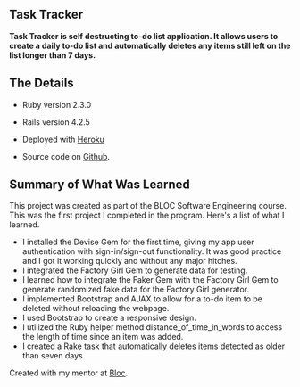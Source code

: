 ## Task Tracker
**Task Tracker is self destructing to-do list application. It allows users to create a daily to-do list and automatically deletes any items still left on the list longer than 7 days.**

## The Details
* Ruby version 2.3.0
* Rails version 4.2.5

* Deployed with [Heroku](https://megansawkar-task-tracker.herokuapp.com/)

* Source code on [Github](https://github.com/megansawkar/task-tracker).

## Summary of What Was Learned
This project was created as part of the BLOC Software Engineering course. This was the first project I completed in the program. Here's a list of what I learned.

* I installed the Devise Gem for the first time, giving my app user authentication with sign-in/sign-out functionality. It was good practice and I got it working quickly and without any major hitches.
* I integrated the Factory Girl Gem to generate data for testing.
* I learned how to integrate the Faker Gem with the Factory Girl Gem to generate randomized fake data for the Factory Girl generator.
* I implemented Bootstrap and AJAX to allow for a to-do item to be deleted without reloading the webpage.
* I used Bootstrap to create a responsive design.
* I utilized the Ruby helper method distance_of_time_in_words to access the length of time since an item was added.
* I created a Rake task that automatically deletes items detected as older than seven days.

Created with my mentor at [Bloc](http://bloc.io).
